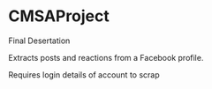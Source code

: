 # CMSAProject
Final Desertation

Extracts posts and reactions from a Facebook profile.

Requires login details of account to scrap
